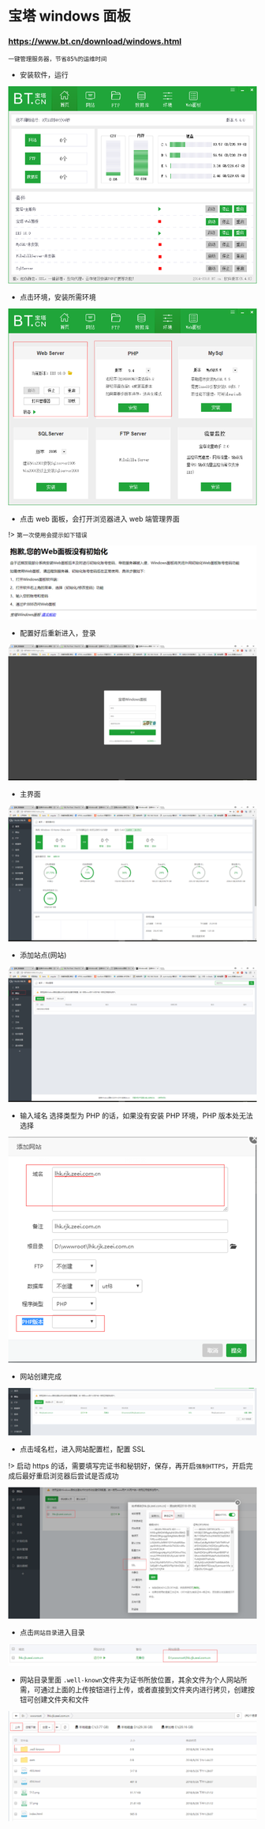 # 宝塔 windows 面板

### https://www.bt.cn/download/windows.html

```
一键管理服务器，节省85%的运维时间
```

- 安装软件，运行

![](../_images/bt/bt_1.png)

- 点击环境，安装所需环境

![](../_images/bt/bt_0.png)

- 点击 web 面板，会打开浏览器进入 web 端管理界面

!> `第一次使用会提示如下错误`

![](../_images/bt/bt_2.png)

- 配置好后重新进入，登录

![](../_images/bt/bt_3.png)

- 主界面

![](../_images/bt/bt_4.png)

- 添加站点(网站)

![](../_images/bt/bt_5.png)

- 输入域名 选择类型为 PHP 的话，如果没有安装 PHP 环境，PHP 版本处无法选择

![](../_images/bt/bt_6.png)

- 网站创建完成

![](../_images/bt/bt_7.png)

- 点击域名栏，进入网站配置栏，配置 SSL

!> 启动 https 的话，需要填写完证书和秘钥好，保存，再开启`强制HTTPS`，开启完成后最好重启浏览器后尝试是否成功

![](../_images/bt/bt_8.png)

- 点击`网站目录`进入目录

![](../_images/bt/bt_9.png)

- 网站目录里面 `.well-known`文件夹为证书所放位置，其余文件为个人网站所需，可通过上面的上传按钮进行上传，或者直接到文件夹内进行拷贝，创建按钮可创建文件夹和文件

![](../_images/bt/bt_10.png)
